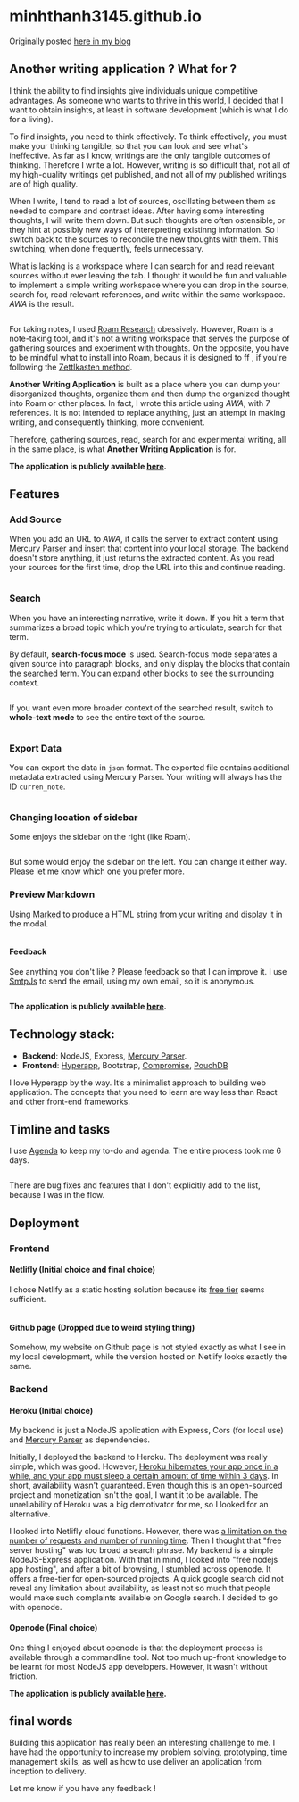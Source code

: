 # minhthanh3145.github.io
Originally posted [here in my blog](https://dafuqisthatblog.wordpress.com/2020/05/27/why-i-built-another-writing-application/)

<!-- wp:heading -->
<h2>Another writing application ? What for ?</h2>
<!-- /wp:heading -->

<!-- wp:paragraph -->
<p>I think the ability to find insights give individuals unique competitive advantages. As someone who wants to thrive in this world, I decided that I want to obtain insights, at least in software development (which is what I do for a living).</p>
<!-- /wp:paragraph -->

<!-- wp:paragraph {"fontSize":"normal"} -->
<p class="has-normal-font-size">To find insights, you need to think effectively. To think effectively, you must make your thinking tangible, so that you can look and see what's ineffective. As far as I know, writings are the only tangible outcomes of thinking. Therefore I write a lot. However, writing is so difficult that, not all of my high-quality writings get published, and not all of my published writings are of high quality.</p>
<!-- /wp:paragraph -->

<!-- wp:paragraph -->
<p>When I write, I tend to read a lot of sources, oscillating between them as needed to compare and contrast ideas. After having some interesting thoughts, I will write them down. But such thoughts are often ostensible, or they hint at possibly new ways of interepreting existinng information. So I switch back to the sources to reconcile the new thoughts with them. This switching, when done frequently, feels unnecessary.</p>
<!-- /wp:paragraph -->

<!-- wp:paragraph -->
<p>What is lacking is a workspace where I can search for and read relevant sources without ever leaving the tab. I thought it would be fun and valuable to implement a simple writing workspace where you can drop in the source, search for, read relevant references, and write within the same workspace. <em>AWA</em> is the result.</p>
<!-- /wp:paragraph -->

<!-- wp:paragraph -->
<p></p>
<!-- /wp:paragraph -->

<!-- wp:image {"id":2884,"sizeSlug":"large"} -->
<figure class="wp-block-image size-large"><img src="https://dafuqisthatblog.files.wordpress.com/2020/05/screen-shot-2020-05-27-at-11.32.29-pm-2.png?w=1024" alt="" class="wp-image-2884"/></figure>
<!-- /wp:image -->

<!-- wp:paragraph -->
<p>For taking notes, I used <a href="https://roamresearch.com/">Roam Research</a> obessively. However, Roam is a note-taking tool, and it's not a writing workspace that serves the purpose of gathering sources and experiment with thoughts. On the opposite, you have to be mindful what to install into Roam, becaus it is designed to ff , if you're following the <a href="https://writingcooperative.com/zettelkasten-how-one-german-scholar-was-so-freakishly-productive-997e4e0ca125">Zettlkasten method</a>.</p>
<!-- /wp:paragraph -->

<!-- wp:paragraph -->
<p><strong>Another Writing Application</strong> is built as a place where you can dump your disorganized thoughts, organize them and then dump the organized thought into Roam or other places. In fact, I wrote this article using <em>AWA</em>, with 7 references. It is not intended to replace anything, just an attempt in making writing, and consequently thinking, more convenient.</p>
<!-- /wp:paragraph -->

<!-- wp:paragraph -->
<p>Therefore, gathering sources, read, search for and experimental writing, all in the same place, is what <strong>Another Writing Application</strong> is for.</p>
<!-- /wp:paragraph -->

<!-- wp:paragraph {"align":"center"} -->
<p class="has-text-align-center"><strong>The application is publicly available <a rel="noreferrer noopener" href="https://another-writing-application.netlify.app/" target="_blank">here</a>.</strong></p>
<!-- /wp:paragraph -->

<!-- wp:heading -->
<h2>Features</h2>
<!-- /wp:heading -->

<!-- wp:heading {"level":3} -->
<h3>Add Source</h3>
<!-- /wp:heading -->

<!-- wp:paragraph -->
<p>When you add an URL to <em>AWA</em>, it calls the server to extract content using <a href="https://github.com/postlight/mercury-parser">Mercury Parser</a> and insert that content into your local storage. The backend doesn't store anything, it just returns the extracted content. As you read your sources for the first time, drop the URL into this and continue reading.</p>
<!-- /wp:paragraph -->

<!-- wp:image {"id":2868,"sizeSlug":"large"} -->
<figure class="wp-block-image size-large"><img src="https://dafuqisthatblog.files.wordpress.com/2020/05/screen-shot-2020-05-27-at-11.17.25-pm.png?w=952" alt="" class="wp-image-2868"/></figure>
<!-- /wp:image -->

<!-- wp:heading {"level":3} -->
<h3>Search</h3>
<!-- /wp:heading -->

<!-- wp:paragraph -->
<p>When you have an interesting narrative, write it down. If you hit a term that summarizes a broad topic which you're trying to articulate, search for that term.</p>
<!-- /wp:paragraph -->

<!-- wp:paragraph -->
<p>By default, <strong>search-focus mode</strong> is used. Search-focus mode separates a given source into paragraph blocks, and only display the blocks that contain the searched term. You can expand other blocks to see the surrounding context.</p>
<!-- /wp:paragraph -->

<!-- wp:image {"id":2871,"sizeSlug":"large"} -->
<figure class="wp-block-image size-large"><img src="https://dafuqisthatblog.files.wordpress.com/2020/05/screen-shot-2020-05-27-at-11.30.00-pm.png?w=830" alt="" class="wp-image-2871"/></figure>
<!-- /wp:image -->

<!-- wp:paragraph -->
<p>If you want even more broader context of the searched result, switch to <strong>whole-text mode</strong> to see the entire text of the source.</p>
<!-- /wp:paragraph -->

<!-- wp:image {"id":2870,"sizeSlug":"large"} -->
<figure class="wp-block-image size-large"><img src="https://dafuqisthatblog.files.wordpress.com/2020/05/screen-shot-2020-05-27-at-11.30.03-pm-1.png?w=830" alt="" class="wp-image-2870"/></figure>
<!-- /wp:image -->

<!-- wp:heading {"level":3} -->
<h3>Export Data</h3>
<!-- /wp:heading -->

<!-- wp:paragraph -->
<p>You can export the data in <code>json</code> format. The exported file contains additional metadata extracted using Mercury Parser. Your writing will always has the ID <code>curren_note</code>.</p>
<!-- /wp:paragraph -->

<!-- wp:image {"id":2872,"sizeSlug":"large"} -->
<figure class="wp-block-image size-large"><img src="https://dafuqisthatblog.files.wordpress.com/2020/05/screen-shot-2020-05-28-at-1.13.40-am.png?w=1024" alt="" class="wp-image-2872"/></figure>
<!-- /wp:image -->

<!-- wp:heading {"level":3} -->
<h3>Changing location of sidebar</h3>
<!-- /wp:heading -->

<!-- wp:paragraph -->
<p>Some enjoys the sidebar on the right (like Roam).</p>
<!-- /wp:paragraph -->

<!-- wp:image {"id":2873,"sizeSlug":"large"} -->
<figure class="wp-block-image size-large"><img src="https://dafuqisthatblog.files.wordpress.com/2020/05/screen-shot-2020-05-28-at-1.14.02-am.png?w=1024" alt="" class="wp-image-2873"/></figure>
<!-- /wp:image -->

<!-- wp:paragraph -->
<p>But some would enjoy the sidebar on the left. You can change it either way. Please let me know which one you prefer more.</p>
<!-- /wp:paragraph -->

<!-- wp:heading {"level":3} -->
<h3>Preview Markdown</h3>
<!-- /wp:heading -->

<!-- wp:paragraph -->
<p>Using <a href="https://github.com/markedjs/marked">Marked</a> to produce a HTML string from your writing and display it in the modal.</p>
<!-- /wp:paragraph -->

<!-- wp:paragraph -->
<p></p>
<!-- /wp:paragraph -->

<!-- wp:image {"id":2875,"sizeSlug":"large"} -->
<figure class="wp-block-image size-large"><img src="https://dafuqisthatblog.files.wordpress.com/2020/05/screen-shot-2020-05-28-at-1.14.12-am.png?w=1024" alt="" class="wp-image-2875"/></figure>
<!-- /wp:image -->

<!-- wp:heading {"level":4} -->
<h4>Feedback</h4>
<!-- /wp:heading -->

<!-- wp:paragraph -->
<p>See anything you don't like ? Please feedback so that I can improve it. I use <a href="https://www.smtpjs.com/">SmtpJs</a> to send the email, using my own email, so it is anonymous.</p>
<!-- /wp:paragraph -->

<!-- wp:image {"id":2876,"sizeSlug":"large"} -->
<figure class="wp-block-image size-large"><img src="https://dafuqisthatblog.files.wordpress.com/2020/05/screen-shot-2020-05-28-at-1.14.17-am.png?w=1024" alt="" class="wp-image-2876"/></figure>
<!-- /wp:image -->

<!-- wp:paragraph {"align":"center"} -->
<p class="has-text-align-center"><strong>The application is publicly available <a rel="noreferrer noopener" href="https://another-writing-application.netlify.app/" target="_blank">here</a>.</strong></p>
<!-- /wp:paragraph -->

<!-- wp:heading -->
<h2>Technology stack:</h2>
<!-- /wp:heading -->

<!-- wp:list -->
<ul><li><strong>Backend</strong>: NodeJS, Express, <a rel="noreferrer noopener" href="https://github.com/postlight/mercury-parser" target="_blank">Mercury Parser</a>.</li><li><strong>Frontend</strong>: <a rel="noreferrer noopener" href="https://github.com/jorgebucaran/hyperapp" target="_blank">Hyperapp</a>, Bootstrap, <a rel="noreferrer noopener" href="https://github.com/spencermountain/compromise" target="_blank">Compromise</a>, <a rel="noreferrer noopener" href="https://github.com/pouchdb/pouchdb" target="_blank">PouchDB</a></li></ul>
<!-- /wp:list -->

I love Hyperapp by the way. It’s a minimalist approach to building web application. The concepts that you need to learn are way less than React and other front-end frameworks.

<!-- wp:heading -->
<h2>Timline and tasks</h2>
<!-- /wp:heading -->

<!-- wp:paragraph -->
<p>I use <a href="https://agenda.com/">Agenda</a> to keep my to-do and agenda. The entire process took me 6 days.</p>
<!-- /wp:paragraph -->

<!-- wp:image {"id":2877,"sizeSlug":"large"} -->
<figure class="wp-block-image size-large"><img src="https://dafuqisthatblog.files.wordpress.com/2020/05/screen-shot-2020-05-27-at-5.07.49-pm.png?w=818" alt="" class="wp-image-2877"/></figure>
<!-- /wp:image -->

<!-- wp:paragraph -->
<p>There are bug fixes and features that I don't explicitly add to the list, because I was in the flow.</p>
<!-- /wp:paragraph -->

<!-- wp:heading -->
<h2>Deployment</h2>
<!-- /wp:heading -->

<!-- wp:heading {"level":3} -->
<h3>Frontend</h3>
<!-- /wp:heading -->

<!-- wp:heading {"level":4} -->
<h4>Netlifly (Initial choice and final choice)</h4>
<!-- /wp:heading -->

<!-- wp:paragraph -->
<p>I chose Netlify as a static hosting solution because its <a href="https://www.netlify.com/tos/">free tier</a> seems sufficient.</p>
<!-- /wp:paragraph -->

<!-- wp:image {"id":2878,"sizeSlug":"large"} -->
<figure class="wp-block-image size-large"><img src="https://dafuqisthatblog.files.wordpress.com/2020/05/screen-shot-2020-05-28-at-1.16.10-am.png?w=1024" alt="" class="wp-image-2878"/></figure>
<!-- /wp:image -->

<!-- wp:paragraph -->
<p></p>
<!-- /wp:paragraph -->

<!-- wp:heading {"level":4} -->
<h4>Github page (Dropped due to weird styling thing)</h4>
<!-- /wp:heading -->

<!-- wp:paragraph -->
<p>Somehow, my website on Github page is not styled exactly as what I see in my local development, while the version hosted on Netlify looks exactly the same.</p>
<!-- /wp:paragraph -->

<!-- wp:heading {"level":3} -->
<h3>Backend</h3>
<!-- /wp:heading -->

<!-- wp:heading {"level":4} -->
<h4>Heroku (Initial choice)</h4>
<!-- /wp:heading -->

<!-- wp:paragraph -->
<p>My backend is just a NodeJS application with Express, Cors (for local use) and <a href="https://github.com/postlight/mercury-parser">Mercury Parser</a> as dependencies.</p>
<!-- /wp:paragraph -->

<!-- wp:paragraph -->
<p>Initially, I deployed the backend to Heroku. The deployment was really simple, which was good. However, <a href="https://medium.com/@AndreyAzimov/how-free-heroku-really-works-and-how-to-get-maximum-from-it-daa53f2b3c57">Heroku hibernates your app once in a while, and your app must sleep a certain amount of time within 3 days</a>. In short, availability wasn't guaranteed. Even though this is an open-sourced project and monetization isn't the goal, I want it to be available. The unreliability of Heroku was a big demotivator for me, so I looked for an alternative.</p>
<!-- /wp:paragraph -->

<!-- wp:paragraph -->
<p>I looked into Netlifly cloud functions. However, there was <a href="https://www.netlify.com/products/functions/">a limitation on the number of requests and number of running time</a>. Then I thought that "free server hosting" was too broad a search phrase. My backend is a simple NodeJS-Express application. With that in mind, I looked into "free nodejs app hosting", and after a bit of browsing, I stumbled across openode. It offers a free-tier for open-sourced projects. A quick google search did not reveal any limitation about availability, as least not so much that people would make such complaints available on Google search. I decided to go with openode.</p>
<!-- /wp:paragraph -->

<!-- wp:heading {"level":4} -->
<h4>Openode (Final choice)</h4>
<!-- /wp:heading -->

<!-- wp:paragraph -->
<p>One thing I enjoyed about openode is that the deployment process is available through a commandline tool. Not too much up-front knowledge to be learnt for most NodeJS app developers. However, it wasn't without friction. </p>
<!-- /wp:paragraph -->

<!-- wp:paragraph {"align":"center"} -->
<p class="has-text-align-center"><strong>The application is publicly available <a rel="noreferrer noopener" href="https://another-writing-application.netlify.app/" target="_blank">here</a>.</strong></p>
<!-- /wp:paragraph -->

<!-- wp:heading -->
<h2>final words</h2>
<!-- /wp:heading -->

<!-- wp:paragraph -->
<p>Building this application has really been an interesting challenge to me. I have had the opportunity to increase my problem solving, prototyping, time management skills, as well as how to use deliver an application from inception to delivery.</p>
<!-- /wp:paragraph -->

<!-- wp:paragraph -->
<p>Let me know if you have any feedback !</p>
<!-- /wp:paragraph -->
